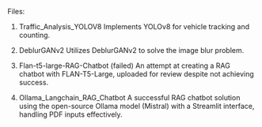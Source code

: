 Files:
1. Traffic_Analysis_YOLOV8
Implements YOLOv8 for vehicle tracking and counting.

2. DeblurGANv2
Utilizes DeblurGANv2 to solve the image blur problem.

3. Flan-t5-large-RAG-Chatbot (failed)
An attempt at creating a RAG chatbot with FLAN-T5-Large, uploaded for review despite not achieving success.

4. Ollama_Langchain_RAG_Chatbot
A successful RAG chatbot solution using the open-source Ollama model (Mistral) with a Streamlit interface, handling PDF inputs effectively.
